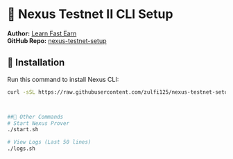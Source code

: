 # 🚀 Nexus Testnet II CLI Setup  
**Author:** [Learn Fast Earn](https://www.youtube.com/@LearnFastEarn2.0)  
**GitHub Repo:** [nexus-testnet-setup](https://github.com/zulfi125/nexus-testnet-setup)  

## 📜 Installation  
Run this command to install Nexus CLI:  
```bash
curl -sSL https://raw.githubusercontent.com/zulfi125/nexus-testnet-setup/main/nexus-setup.sh | bash



##🔹 Other Commands
# Start Nexus Prover
./start.sh

# View Logs (Last 50 lines)
./logs.sh

